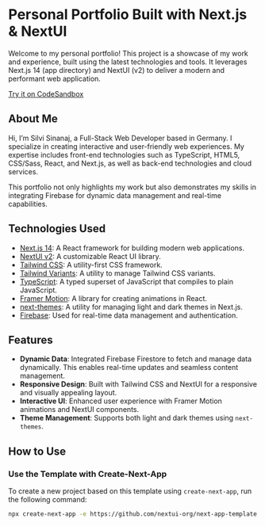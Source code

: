 # Personal Portfolio Built with Next.js & NextUI

Welcome to my personal portfolio! This project is a showcase of my work and experience, built using the latest technologies and tools. It leverages Next.js 14 (app directory) and NextUI (v2) to deliver a modern and performant web application.

[Try it on CodeSandbox](https://githubbox.com/nextui-org/next-app-template)

## About Me

Hi, I’m Silvi Sinanaj, a Full-Stack Web Developer based in Germany. I specialize in creating interactive and user-friendly web experiences. My expertise includes front-end technologies such as TypeScript, HTML5, CSS/Sass, React, and Next.js, as well as back-end technologies and cloud services.

This portfolio not only highlights my work but also demonstrates my skills in integrating Firebase for dynamic data management and real-time capabilities.

## Technologies Used

- [Next.js 14](https://nextjs.org/docs/getting-started): A React framework for building modern web applications.
- [NextUI v2](https://nextui.org/): A customizable React UI library.
- [Tailwind CSS](https://tailwindcss.com/): A utility-first CSS framework.
- [Tailwind Variants](https://tailwind-variants.org): A utility to manage Tailwind CSS variants.
- [TypeScript](https://www.typescriptlang.org/): A typed superset of JavaScript that compiles to plain JavaScript.
- [Framer Motion](https://www.framer.com/motion/): A library for creating animations in React.
- [next-themes](https://github.com/pacocoursey/next-themes): A utility for managing light and dark themes in Next.js.
- [Firebase](https://firebase.google.com/): Used for real-time data management and authentication.

## Features

- **Dynamic Data**: Integrated Firebase Firestore to fetch and manage data dynamically. This enables real-time updates and seamless content management.
- **Responsive Design**: Built with Tailwind CSS and NextUI for a responsive and visually appealing layout.
- **Interactive UI**: Enhanced user experience with Framer Motion animations and NextUI components.
- **Theme Management**: Supports both light and dark themes using `next-themes`.

## How to Use

### Use the Template with Create-Next-App

To create a new project based on this template using `create-next-app`, run the following command:

```bash
npx create-next-app -e https://github.com/nextui-org/next-app-template
```
